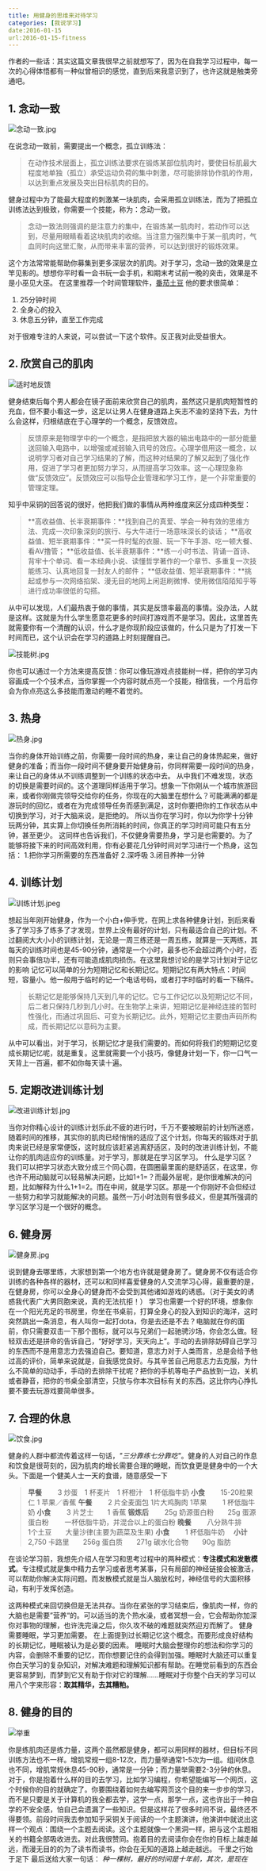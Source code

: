 ```yaml
---
title: 用健身的思维来对待学习
categories: [我说学习]
date:2016-01-15
url:2016-01-15-fitness
---
```


作者的一些话：其实这篇文章我很早之前就想写了，因为在自我学习过程中，每一次的心得体悟都有一种似曾相识的感觉，直到后来我意识到了，也许这就是触类旁通吧。

## 1. 念动一致


![念动一致.jpg](http://upload-images.jianshu.io/upload_images/656716-f7669fc35be30bd4.jpg?imageMogr2/auto-orient/strip%7CimageView2/2/w/1240)

在说念动一致前，需要提出一个概念，孤立训练法：


> 在动作技术层面上，孤立训练法要求在锻炼某部位肌肉时，要使目标肌最大程度地单独（孤立）承受运动负荷的集中刺激，尽可能排除协作肌的作用，以达到重点发展及突出目标肌肉的目的。

健身过程中为了能最大程度的刺激某一块肌肉，会采用孤立训练法，而为了把孤立训练法达到极致，你需要一个技能，称为：念动一致。

> 念动一致法则强调的是注意力的集中，在锻炼某一肌肉时，若动作可以达到，尽量用眼睛看着这块肌肉的收缩。当注意力强烈集中于某一肌肉时，气血同时向这里汇聚，从而带来丰富的营养，可以达到很好的锻炼效果。

这个方法常常能帮助你募集到更多深层次的肌肉。对于学习，念动一致的效果是立竿见影的。想想你平时看一会书玩一会手机，和期末考试前一晚的突击，效果是不是小巫见大巫。
在这里推荐一个时间管理软件，[番茄土豆](https://www.pomotodo.com/)
他的要求很简单：
1. 25分钟时间
2. 全身心的投入
3. 休息五分钟，直至工作完成

对于很难专注的人来说，可以尝试一下这个软件。反正我对此受益很大。

## 2. 欣赏自己的肌肉

![适时地反馈](http://upload-images.jianshu.io/upload_images/656716-10f54d0850e7c76e.jpg?imageMogr2/auto-orient/strip%7CimageView2/2/w/1240)

健身结束后每个男人都会在镜子面前来欣赏自己的肌肉，虽然这只是肌肉短暂性的充血，但不要小看这一步，这足以让男人在健身道路上矢志不渝的坚持下去，为什么会这样，归根结底在于心理学的一个概念，反馈效应。

> 反馈原来是物理学中的一个概念，是指把放大器的输出电路中的一部分能量送回输入电路中，以增强或减弱输入讯号的效应。心理学借用这一概念，以说明学习者对自己学习结果的了解，而这种对结果的了解又起到了强化作用，促进了学习者更加努力学习，从而提高学习效率。这一心理现象称做“反馈效应”。反馈效应可以指导企业管理和学习工作，是一个非常重要的管理定理。

知乎中采铜的回答说的很好，他把我们做的事情从两种维度来区分成四种类型：

> **高收益值、长半衰期事件：**找到自己的真爱、学会一种有效的思维方法、完成一次印象深刻的旅行、与大牛进行一场意味深长的谈话；
**高收益值、短半衰期事件：**买一件时髦的衣服、玩一下午手游、吃一顿大餐、看AV撸管；
**低收益值、长半衰期事件：**练一小时书法、背诵一首诗、背牢十个单词、看一本经典小说、读懂哲学著作的一个章节、多重复一次技能练习、认真地回复一封友人的邮件；
**低收益值、短半衰期事件：**挑起或参与一次网络掐架、漫无目的地网上闲逛刷微博、使用微信陌陌知乎等进行成功率很低的勾搭。

从中可以发现，人们最热衷于做的事情，其实是反馈率最高的事情。没办法，人就是这样。这就是为什么学生愿意花更多的时间打游戏而不是学习。因此，这里首先就需要你有一个清醒的认识，什么才是你现阶段应该做的，什么只是为了打发一下时间而已，这个认识会在学习的道路上时刻提醒自己。

![技能树.jpg](http://upload-images.jianshu.io/upload_images/656716-2f7b31b32df3604b.jpg?imageMogr2/auto-orient/strip%7CimageView2/2/w/1240)

你也可以通过一个方法来提高反馈：你可以像玩游戏点技能树一样，把你的学习内容画成一个个技术点，当你掌握一个内容时就点亮一个技能，相信我，一个月后你会为你点亮这么多技能而激动的睡不着觉的。

## 3. 热身

![热身.jpg](http://upload-images.jianshu.io/upload_images/656716-64914ee2909228e8.jpg?imageMogr2/auto-orient/strip%7CimageView2/2/w/1240)

当你的身体开始训练之前，你需要一段时间的热身，来让自己的身体热起来，做好健身的准备；而当你一段时间不健身要开始健身前，你同样需要一段时间的热身，来让自己的身体从不训练调整到一个训练的状态中去。
从中我们不难发现，状态的切换是需要时间的。这个道理同样适用于学习。想象一下你刚从一个城市旅游回来，或者你刚做完领导交给你的任务，你现在的大脑里在想什么？可能满满的都是游玩时的回忆，或者在为完成领导任务而感到满足，这时你要把你的工作状态从中切换到学习，对于大脑来说，是拒绝的。
所以当你在学习时，你以为你学十分钟玩两分钟，其实算上你切换任务所消耗的时间，你真正的学习时间可能只有五分钟，甚至更少。
这同样也告诉我们，不仅健身需要热身，学习是也需要的。为了能够将接下来的时间高效利用，你有必要花几分钟时间对学习进行一个热身，这包括：
1.把你学习所需要的东西准备好
2.深呼吸
3.闭目养神一分钟

## 4. 训练计划

![训练计划.jpeg](http://upload-images.jianshu.io/upload_images/656716-8f9a579624a0e824.jpeg?imageMogr2/auto-orient/strip%7CimageView2/2/w/1240)

想起当年刚开始健身，作为一个小白+伸手党，在网上求各种健身计划，到后来看多了学习多了练多了才发现，世界上没有最好的计划，只有最适合自己的计划。不过翻阅大大小小的训练计划，无论是一周三练还是一周五练，就算是一天两练，其每天的训练时间也是45-90分钟，通常是一个小时，最多也不会超过两个小时，否则只会事倍功半，还有可能造成肌肉损伤。在这里我想讨论的是学习计划对于记忆的影响
记忆可以简单的分为短期记忆和长期记忆。短期记忆有两大特点：时间短，容量小。他一般用于临时的记一个电话号码，或者打字时临时的看一下稿件。

> 长期记忆是能够保持几天到几年的记忆。它与工作记忆以及短期记忆不同，后二者只保持几秒到几小时。在生物学上来讲，短期记忆是神经连接的暂时性强化，而通过巩固后、可变为长期记忆。此外，短期记忆主要由声码所构成，而长期记忆以意码为主要。

从中可以看出，对于学习，长期记忆才是我们需要的。而如何将我们的短期记忆变成长期记忆呢，就是重复。这里就需要一个小技巧，像健身计划一下，你一口气一天背上一百遍，都不如你每天读十遍。

## 5. 定期改进训练计划

![改进训练计划.jpg](http://upload-images.jianshu.io/upload_images/656716-d16b3cbd09ca5c83.jpg?imageMogr2/auto-orient/strip%7CimageView2/2/w/1240)

当你对你精心设计的训练计划乐此不疲的进行时，千万不要被眼前的计划所迷惑，随着时间的推移，其实你的肌肉已经悄悄的适应了这个计划，你每天的锻炼对于肌肉来说已经是家常便饭，这时就应该赶紧逃离舒适区，及时的改进训练计划，不能让你的肌肉适应你的训练量。对于学习，那就是在学习区学习。
什么是学习区？我们可以把学习状态大致分成三个同心圆，在圆圈最里面的是舒适区，在这里，你也许不用动脑就可以轻易解决问题，比如1+1=？而最外层呢，是你很难解决的问题，比如解释为什么1+1=2。而在中间，就是学习区。那是一个你刚好不会但经过一些努力和学习就能解决的问题。虽然一万小时法则有很多歧义，但是其所强调的学习区学习是一个很好的概念。

## 6. 健身房

![健身房.jpg](http://upload-images.jianshu.io/upload_images/656716-972fc0e0fa34b019.jpg?imageMogr2/auto-orient/strip%7CimageView2/2/w/1240)

说到健身去哪里练，大家想到第一个地方也许就是健身房了。健身房不仅有适合你训练的各种各样的器材，还可以和同样喜爱健身的人交流学习心得，最重要的是，在健身房，你可以全身心的健身而不会受到其他诸如游戏的诱惑。（对于美女的诱惑我代表广大男同胞来说，真的无法抗拒！）
学习也需要一个好的环境，想象你在一个阳光充足的书房里，你坐在书桌前，打算全身心的投入到知识的海洋，这时突然跳出一条消息，有人叫你一起打dota，你是去还是不去？电脑就在你的面前，你只需要双击一下那个图标，就可以与兄弟们一起驰骋沙场，你会怎么做。轻轻双击还是拼命的告诉自己，“好好学习，天天向上”。手动的去排除妨碍自己学习的东西而不是用意志力去强迫自己。要知道，意志力对于人类而言，总是会给予他过高的评价，简单来说就是，自我感觉良好。与其辛苦自己用意志力去克服，为什么不简单的动动手，手动的去排除干扰呢？把你的手机等电子产品放到一边，关机或者静音，把你的书桌全部清空，只放与你本次目标有关的东西。这比你内心挣扎要不要去玩游戏要简单很多。

## 7. 合理的休息

![饮食.jpg](http://upload-images.jianshu.io/upload_images/656716-0de3fcbaf8195aeb.jpg?imageMogr2/auto-orient/strip%7CimageView2/2/w/1240)

健身的人群中都流传着这样一句话，*"三分靠练七分靠吃"*。健身的人对自己的作息和饮食是很苛刻的，因为肌肉的增长需要合理的睡眠，而饮食更是健身中的一个大头。下面是一个健美人士一天的食谱，随意感受一下

> **早餐**
　　3 炒蛋　1 杯麦片　1 杯橙汁　1 杯低脂牛奶
**小食**
　　15-20粒果仁  1 苹果／香蕉
 **午餐**
　　2 片全麦面包   1片大鸡胸肉    1苹果
　　1 杯低脂牛奶
**小食**
　　3 片芝士　　1 香蕉
**锻炼后**
　　25g 奶源蛋白粉　　25g 蛋源蛋白粉
　　一杯低脂牛奶，并混合以上的蛋白粉
**晚餐**
　　八分熟牛排　　1个土豆　　大量沙律(主要为蔬菜及生果)
**小食**
　　1 杯低脂牛奶　
**小计**
　    2,750 卡路里　　256g 蛋白质　　271g 碳水化合物　　90g 脂肪

在谈论学习前，我想先介绍人在学习和思考过程中的两种模式：**专注模式和发散模式**。专注模式就是集中精力去学习或者思考某事，只有局部的神经链接会被激活，可以帮助你解决实际问题。而发散模式就是当人脑放松时，神经信号的大面积移动，有利于发挥创造。

这两种模式来回切换但是无法共存。当你在紧张的学习结束后，像肌肉一样，你的大脑也是需要”营养“的。可以适当的洗个热水澡，或者冥想一会，它会帮助你加深你对事物的理解，也许洗完澡之后，你久攻不破的难题就突然迎刃而解了。
健身需要睡眠，学习更加需要。
在上面提到过长期记忆这个概念。而要形成良好结构的长期记忆，睡眠被认为是必要的因素。
睡眠时大脑会整理你的想法和你学习的内容，会删除不重要的记忆，而你想要记住的会得到加强。睡眠时大脑还可以重复你白天学习的复杂知识，对解决难题和理解知识都有帮助。在睡觉前看到的东西会更容易梦到，而梦到它又有助于你对它的理解……睡眠对于你整个白天的学习可以用八个字来形容：**取其精华，去其糟粕。**

## 8. 健身的目的

![举重](http://upload-images.jianshu.io/upload_images/656716-e9af8fc970bb3146.jpg?imageMogr2/auto-orient/strip%7CimageView2/2/w/1240)

你是练肌肉还是练力量，这两个虽然都是健身，都可以用同样的器材，但目标不同训练方法也不一样。增肌常规一组8-12次，而力量举通常1-5次为一组。组间休息也不同，增肌常规休息45-90秒，通常是一分钟；而力量举需要2-3分钟的休息。
对于，你是抱着什么样的目的去学习，比如学习编程，你希望能编写一个网页，这个时候你的目的就确定了。你要围绕着如何去编写网页这个目的来一步步的学习，而不是只要是关于计算机的我全都去学，这学一点，那学一点，这也许出于一种自学的不安全感，怕自己会遗漏了一些知识。但是这样花了很多时间不说，最终还不得要领。前段时间我去参加知乎采铜关于阅读的一个主题演讲，他演讲中就说出这样一个观点：围绕一个主题去阅读。这个主题就像一个黑洞一样，把与这个主题相关的书籍全部吸收进去。对此我很赞同。抱着目的去阅读你会在你的目标上越走越远，而漫无目的的为了读书而读书，你会在无知的道路上越走越远。
千里之行始于足下
最后送给大家一句话：
*种一棵树，最好的时间是十年前，其次，是现在*